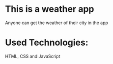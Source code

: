 # This is a weather app
Anyone can get the weather of their city in the app
# Used Technologies:
HTML,
CSS and
JavaScript